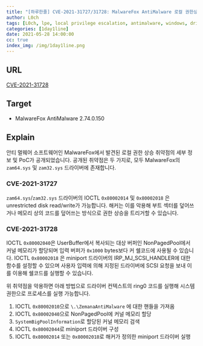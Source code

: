 ```yaml
---
title: "[하루한줄] CVE-2021-31727/31728: MalwareFox AntiMalware 로컬 권한상승 취약점"
author: L0ch
tags: [L0ch, lpe, local privilege escalation, antimalware, windows, driver exploit, cve]
categories: [1day1line]
date: 2021-05-28 14:00:00
cc: true
index_img: /img/1day1line.png
---
```


## URL

[CVE-2021-31728](https://github.com/irql0/CVE-2021-31728)

## Target

- MalwareFox AntiMalware 2.74.0.150

## Explain
안티 멀웨어 소프트웨어인 MalwareFox에서 발견된 로컬 권한 상승 취약점의 세부 정보 및 PoC가 공개되었습니다. 공개된 취약점은 두 가지로, 모두 MalwareFox의 `zam64.sys` 및 `zam32.sys` 드라이버에 존재합니다. 

### CVE-2021-31727

`zam64.sys`/`zam32.sys` 드라이버의 IOCTL `0x80002014` 및 `0x80002018` 은 unrestricted disk read/write가 가능합니다. 해커는 이를 악용해 부트 섹터를 덮어쓰거나 메모리 상의 코드를 덮어쓰는 방식으로 권한 상승을 트리거할 수 있습니다.

### CVE-2021-31728

IOCTL `0x80002040`은 UserBuffer에서 복사되는 대상 버퍼인 NonPagedPool에서 커널 메모리가 할당되며 입력 버퍼가 `0x1000` bytes보다 커 쉘코드에 사용될 수 있습니다. IOCTL `0x80002018` 은 miniport 드라이버의 IRP_MJ_SCSI_HANDLER에 대한 함수를 설정할 수 있으며 사용자 입력에 의해 지정된 드라이버에 SCSI 요청을 보내 이를 이용해 쉘코드를 실행할 수 있습니다.

위 취약점을 악용하면 아래 방법으로 드라이버 컨텍스트의 ring0 코드를 실행해 시스템 권한으로 프로세스를 실행 가능합니다.

1. IOCTL `0x80002010`으로 `\.\ZemanaAntiMalware` 에 대한 핸들을 가져옴
2. IOCTL `0x80002040`으로 NonPagedPool에 커널 메모리 할당
3. `SystemBigPoolInformation`로 할당된 커널 메모리 검색
4. IOCTL `0x80002044`로 miniport 드라이버 구성
5. IOCTL `0x80002014` 또는 `0x80002018`로 해커가 정의한 miniport 드라이버 실행
